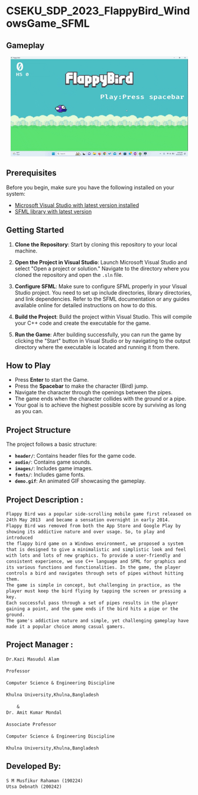 # CSEKU_SDP_2023_FlappyBird_WindowsGame_SFML
## Gameplay
<div align="center">
<img src="https://github.com/utsadebnath/CSEKU_SDP_2023_FlappyBird_WindowsGame_SFML/blob/main/demo.gif">
</div>

## Prerequisites

Before you begin, make sure you have the following installed on your system:

- [Microsoft Visual Studio with latest version installed](https://visualstudio.microsoft.com/)
- [SFML library with latest version](https://www.sfml-dev.org/download/sfml/2.4.2/)

## Getting Started

1. **Clone the Repository**: Start by cloning this repository to your local machine.

2. **Open the Project in Visual Studio**: Launch Microsoft Visual Studio and select "Open a project or solution." Navigate to the directory where you cloned the repository and open the `.sln` file.

3. **Configure SFML**: Make sure to configure SFML properly in your Visual Studio project. You need to set up include directories, library directories, and link dependencies. Refer to the SFML documentation or any guides available online for detailed instructions on how to do this.

4. **Build the Project**: Build the project within Visual Studio. This will compile your C++ code and create the executable for the game.

5. **Run the Game**: After building successfully, you can run the game by clicking the "Start" button in Visual Studio or by navigating to the output directory where the executable is located and running it from there.

## How to Play
- Press **Enter** to start the Game.
- Press the **Spacebar** to make the character (Bird) jump.
- Navigate the character through the openings between the pipes.
- The game ends when the character collides with the ground or a pipe.
- Your goal is to achieve the highest possible score by surviving as long as you can.
## Project Structure

The project follows a basic structure:

- **`header/`**: Contains header files for the game code.
- **`audio/`**: Contains game sounds.
- **`images/`**: Includes game images.
- **`fonts/`**: Includes game fonts.
- **`demo.gif`**: An animated GIF showcasing the gameplay.
## Project Description :

	Flappy Bird was a popular side-scrolling mobile game first released on 24th May 2013  and became a sensation overnight in early 2014. 
	Flappy Bird was removed from both the App Store and Google Play by showing its addictive nature and over usage. So, to play and introduced 
	the flappy bird game on a Windows environment, we proposed a system that is designed to give a minimalistic and simplistic look and feel 
	with lots and lots of new graphics. To provide a user-friendly and consistent experience, we use C++ language and SFML for graphics and 
	its various functions and functionalities. In the game, the player controls a bird and navigates through sets of pipes without hitting them. 
	The game is simple in concept, but challenging in practice, as the player must keep the bird flying by tapping the screen or pressing a key. 
	Each successful pass through a set of pipes results in the player gaining a point, and the game ends if the bird hits a pipe or the ground. 
	The game's addictive nature and simple, yet challenging gameplay have made it a popular choice among casual gamers.
 ## Project Manager :
    Dr.Kazi Masudul Alam
    
    Professor
    
    Computer Science & Engineering Discipline
    
    Khulna University,Khulna,Bangladesh
    
		&
    Dr. Amit Kumar Mondal
    
    Associate Professor
    
    Computer Science & Engineering Discipline
    
    Khulna University,Khulna,Bangladesh
  ## Developed By:

	S M Musfikur Rahaman (190224)
	Utsa Debnath (200242)

